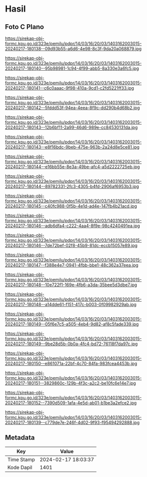 # Hasil

## Foto C Plano

https://sirekap-obj-formc.kpu.go.id/323e/pemilu/pdpr/14/03/16/20/03/1403162003015-20240217-180138--09d93b55-a6d6-4e98-8c3f-9da20a068879.jpg

https://sirekap-obj-formc.kpu.go.id/323e/pemilu/pdpr/14/03/16/20/03/1403162003015-20240217-180140--95b98981-1c94-4f99-abb5-8a330e3a6fc5.jpg

https://sirekap-obj-formc.kpu.go.id/323e/pemilu/pdpr/14/03/16/20/03/1403162003015-20240217-180141--c6c0aaac-9f98-410a-9cd1-c2fd5221ff33.jpg

https://sirekap-obj-formc.kpu.go.id/323e/pemilu/pdpr/14/03/16/20/03/1403162003015-20240217-180142--5fddd53f-94ea-4eea-8f9c-dd290b4d68b2.jpg

https://sirekap-obj-formc.kpu.go.id/323e/pemilu/pdpr/14/03/16/20/03/1403162003015-20240217-180143--12b6bf11-2a99-46d6-989e-cc84530131da.jpg

https://sirekap-obj-formc.kpu.go.id/323e/pemilu/pdpr/14/03/16/20/03/1403162003015-20240217-180143--e8f16bdc-9beb-475e-963b-2a24d8e5ce81.jpg

https://sirekap-obj-formc.kpu.go.id/323e/pemilu/pdpr/14/03/16/20/03/1403162003015-20240217-180144--e16bb55e-8e3a-49be-afc4-a5d2222725eb.jpg

https://sirekap-obj-formc.kpu.go.id/323e/pemilu/pdpr/14/03/16/20/03/1403162003015-20240217-180144--89782331-2fc3-4305-b4fd-2906af6953b3.jpg

https://sirekap-obj-formc.kpu.go.id/323e/pemilu/pdpr/14/03/16/20/03/1403162003015-20240217-180145--c40fc988-0f5b-4e1d-ad4e-147fb4b21acd.jpg

https://sirekap-obj-formc.kpu.go.id/323e/pemilu/pdpr/14/03/16/20/03/1403162003015-20240217-180146--adb6dfa4-c222-4aa4-8f9e-98c4240491ea.jpg

https://sirekap-obj-formc.kpu.go.id/323e/pemilu/pdpr/14/03/16/20/03/1403162003015-20240217-180146--7de72bef-02f8-45b9-81dc-eccb15057e89.jpg

https://sirekap-obj-formc.kpu.go.id/323e/pemilu/pdpr/14/03/16/20/03/1403162003015-20240217-180147--f388e4e7-0941-4fbb-bbe1-48c362a37eea.jpg

https://sirekap-obj-formc.kpu.go.id/323e/pemilu/pdpr/14/03/16/20/03/1403162003015-20240217-180148--10e722f1-169e-4fb6-a3da-35bee5d3dbe7.jpg

https://sirekap-obj-formc.kpu.go.id/323e/pemilu/pdpr/14/03/16/20/03/1403162003015-20240217-180148--a14dde61-f151-417c-b003-0f09982929ab.jpg

https://sirekap-obj-formc.kpu.go.id/323e/pemilu/pdpr/14/03/16/20/03/1403162003015-20240217-180149--05f6e7c5-a505-4eb4-9d82-af8c5fade339.jpg

https://sirekap-obj-formc.kpu.go.id/323e/pemilu/pdpr/14/03/16/20/03/1403162003015-20240217-180149--9be28d5b-0b0a-4fc4-bd72-76118f7da97c.jpg

https://sirekap-obj-formc.kpu.go.id/323e/pemilu/pdpr/14/03/16/20/03/1403162003015-20240217-180150--e861071a-22bf-4c70-84fa-983fcea4453b.jpg

https://sirekap-obj-formc.kpu.go.id/323e/pemilu/pdpr/14/03/16/20/03/1403162003015-20240217-180151--3829860c-129b-4f3c-a2c2-be10fc6e14e7.jpg

https://sirekap-obj-formc.kpu.go.id/323e/pemilu/pdpr/14/03/16/20/03/1403162003015-20240217-180152--7390d509-1afa-4e5d-ab01-b1be3a2efce2.jpg

https://sirekap-obj-formc.kpu.go.id/323e/pemilu/pdpr/14/03/16/20/03/1403162003015-20240217-180139--c779de7e-246f-4d02-9f93-f95494292888.jpg


## Metadata

| Key        | Value               |
| ---------- | ------------------- |
| Time Stamp | 2024-02-17 18:03:37 |
| Kode Dapil | 1401                |



